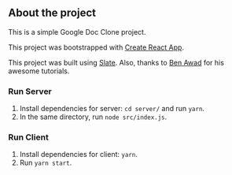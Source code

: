 ## About the project

This is a simple Google Doc Clone project.

This project was bootstrapped with [Create React App](https://github.com/facebook/create-react-app).  

This project was built using [Slate](https://github.com/ianstormtaylor/slate). Also, thanks to [Ben Awad](https://www.youtube.com/user/99baddawg) for his awesome tutorials. 

### Run Server

1. Install dependencies for server: `cd server/` and run `yarn`.  
2. In the same directory, run `node src/index.js`.

### Run Client

1. Install dependencies for client: `yarn`.
2. Run `yarn start`.


